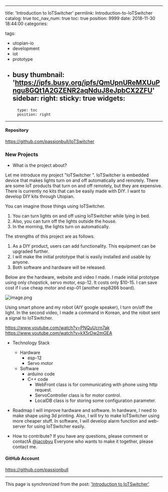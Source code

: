 
---
title: 'Introduction to IoTSwitcher'
permlink: Introduction-to-IoTSwitcher
catalog: true
toc_nav_num: true
toc: true
position: 9999
date: 2018-11-30 18:44:00
categories:

tags:
- utopian-io
- development
- iot
- prototype
- busy
thumbnail: 'https://ipfs.busy.org/ipfs/QmUpnUReMXUuPngu8GQt1A2GZENR2aqNduJ8eJpbCX2ZFU'
sidebar:
    right:
        sticky: true
widgets:
    -
        type: toc
        position: right
---


#### Repository
https://github.com/passionbull/IoTSwitcher

### New Projects
- What is the project about?

Let me introduce my project "IoTSwitcher ". 
IoTSwitcher is embedded device that makes lights turn on and off automatically and remotely. 
There are some IoT products that turn on and off remotely, but they are expensive. 
There is currently no kits that can be easily made with DIY.
I want to develop DIY kits through Utopian.

You can imagine those things using IoTSwitcher.

1. You can turn lights on and off using IoTSwitcher while lying in bed.
2. Also, you can turn off the lights outside the house.
3. In the morning, the lights turn on automatically.

The strengths of this project are as follows.

1. As a DIY product, users can add functionality. This equipment can be upgraded further.
2. I will make the initial prototype that is easily installed and usable by anyone.
3. Both software and hardware will be released.

Below are the hardware, website and video I made.
I made initial prototype using only chopstick, servo motor, esp-12.
It costs only $10-15. I can save cost if I use cheap motor and esp-01 (another esp8266 board).

<img src="https://ipfs.busy.org/ipfs/QmUpnUReMXUuPngu8GQt1A2GZENR2aqNduJ8eJpbCX2ZFU" alt="image.png" />

Using smart phone and my robot (AIY google speaker), I turn on/off the light.
In the second video, I made a command in Korean, and the robot sent a signal to IoTSwitcher.


https://www.youtube.com/watch?v=PNQuUcrn7ak
https://www.youtube.com/watch?v=kX5rDw2mGEA

- Technology Stack
    - Hardware
        - esp-12
        - Servo motor
    - Software
        - arduino code
        - C++ code
            - WebFront class is for communicating with phone using http request.
            - ServoController class is for motor control.
            - LocalDB class is for storing some configuration parameter.

- Roadmap
I will improve hardware and software.
In hardware, I need to make shape using 3d printing.
Also, I will try to make IoTSwitcher using more cheaper stuff.
In software, I will develop alarm function and web-server for using IoTSwitcher easily.

- How to contribute?
If you have any questions, please comment or contactÂ <a href="https://steemit.com/@jacobyu">@jacobyu</a>
Everyone who wants to make it together, please contact me.

#### GitHub Account
https://github.com/passionbull

- - -

This page is synchronized from the post: ['Introduction to IoTSwitcher'](https://steempeak.com/@jacobyu/introduction-to-iotswitcher)
